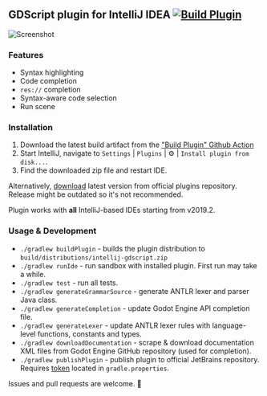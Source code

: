 ## GDScript plugin for IntelliJ IDEA [![Build Plugin](https://github.com/markusmo3/intellij-gdscript/workflows/Build%20Plugin/badge.svg)](https://github.com/markusmo3/intellij-gdscript/actions?query=workflow%3A%22Build+Plugin%22)

![Screenshot](https://i.imgur.com/WLLXkf4.png)

### Features

* Syntax highlighting
* Code completion
* `res://` completion
* Syntax-aware code selection
* Run scene

### Installation

1. Download the latest build artifact from the ["Build Plugin" Github Action](https://github.com/markusmo3/intellij-gdscript/actions?query=workflow%3A%22Build+Plugin%22)
1. Start IntelliJ, navigate to `Settings` | `Plugins` | :gear: | `Install plugin from disk...`.
1. Find the downloaded zip file and restart IDE.

Alternatively, [download](https://plugins.jetbrains.com/plugin/13107-godot-gdscript/versions) latest version from official plugins repository. Release might be outdated so it's not recommended.

Plugin works with **all** IntelliJ-based IDEs starting from v2019.2.

### Usage & Development

* `./gradlew buildPlugin` - builds the plugin distribution to `build/distributions/intellij-gdscript.zip`
* `./gradlew runIde` - run sandbox with installed plugin. First run may take a while.
* `./gradlew test` - run all tests.
* `./gradlew generateGrammarSource` - generate ANTLR lexer and parser Java class.
* `./gradlew generateCompletion` - update Godot Engine API completion file.
* `./gradlew generateLexer` - update ANTLR lexer rules with language-level functions, constants and types.
* `./gradlew downloadDocumentation` - scrape & download documentation XML files from Godot Engine GitHub repository (used for completion).
* `./gradlew publishPlugin` - publish plugin to official JetBrains repository. Requires [token](https://www.jetbrains.com/help/hub/Manage-Permanent-Tokens.html) located in `gradle.properties`.

Issues and pull requests are welcome. :wave:
